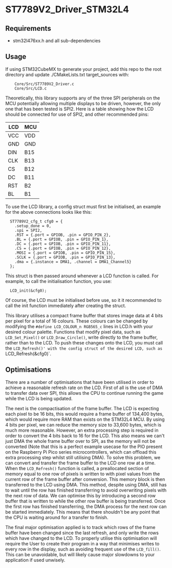 # ST7789V2_Driver_STM32L4

## Requirements
 - stm32l476xx.h and all sub-dependencies

## Usage
If using STM32CubeMX to generate your project, add this repo to the root directory and update ./CMakeLists.txt target_sources with:
```
    Core/Src/ST7789V2_Driver.c
    Core/Src/LCD.c
```

Theoretically, this library supports any of the three SPI peripherals on the MCU potentially allowing multiple displays to be driven, however, the only one that has been tested is SPI2. Here is a table showing how the LCD should be connected for use of SPI2, and other recommended pins:

| LCD | MCU |
|-----|-----|
| VCC | VDD |
| GND | GND |
| DIN | B15 |
| CLK | B13 |
| CS  | B12 |
| DC  | B11 |
| RST | B2  |
| BL  | B1  |

To use the LCD library, a config struct must first be initialised, an example for the above connections looks like this:
```
  ST7789V2_cfg_t cfg0 = {
    .setup_done = 0,
    .spi = SPI2,
    .RST = {.port = GPIOB, .pin = GPIO_PIN_2},
    .BL = {.port = GPIOB, .pin = GPIO_PIN_1},
    .DC = {.port = GPIOB, .pin = GPIO_PIN_11},
    .CS = {.port = GPIOB, .pin = GPIO_PIN_12},
    .MOSI = {.port = GPIOB, .pin = GPIO_PIN_15},
    .SCLK = {.port = GPIOB, .pin = GPIO_PIN_13},
    .dma = {.instance = DMA1, .channel = DMA1_Channel5}
  };
```

This struct is then passed around whenever a LCD function is called. For example, to call the initialisation function, you use:
```
  LCD_init(&cfg0);
```

Of course, the LCD must be initialised before use, so it it recommended to call the init function immediately after creating the struct.

This library utilises a compact frame buffer that stores image data at 4 bits per pixel for a total of 16 colours. These colours can be changed by modifying the `#define LCD_COLOUR_n RGB565_c` lines in LCD.h with your desired colour palette. Functions that modify pixel data, such as `LCD_Set_Pixel()` or `LCD_Draw_Circle()`, write directly to the frame buffer, rather than to the LCD. To push these changes onto the LCD, you must call the `LCD_Refresh()' with the config struct of the desired LCD, such as `LCD_Refresh(&cfg0)`.

## Optimisations
There are a number of optimisations that have been utilised in order to achieve a reasonable refresh rate on the LCD. First of all is the use of DMA to transfer data over SPI, this allows the CPU to continue running the game while the LCD is being updated.

The next is the compactisation of the frame buffer. The LCD is expecting each pixel to be 16 bits, this would require a frame buffer of 134,400 bytes, which would require more RAM than exists on the STM32L4 MCU. By using 4 bits per pixel, we can reduce the memory size to 33,600 bytes, which is much more reasonable. However, an extra processing step is required in order to convert the 4 bits back to 16 for the LCD. This also means we can't just DMA the whole frame buffer over to SPI, as the memory will not be converted (Note that this is a perfect example usecase for the PIO present on the Raspberry Pi Pico series microcontrollers, which can offload this extra processing step whilst still utilising DMA). To solve this problem, we can convert and transfer the frame buffer to the LCD one row at a time. When the `LCD_Refresh()` function is called, a preallocated section of memory equal to one row of pixels is written to with pixel values from the current row of the frame buffer after conversion. This memory block is then transferred to the LCD using DMA. This method, despite using DMA, still has to wait until the row has finished transferring to avoid overwriting pixels with the next row of data. We can optimise this by introducing a second row buffer that is written to while the other row buffer is being transferred. Once the first row has finished transferring, the DMA process for the next row can be started immediately. This means that there shouldn't be any point that the CPU is waiting around for a transfer to finish.

The final major optimisation applied is to track which rows of the frame buffer have been changed since the last refresh, and only write the rows which have changed to the LCD. To properly utilise this optimisation will require the User to create their program in a way that minimises writes to every row in the display, such as avoiding frequent use of the `LCD_fill()`. This can be unavoidable, but will likely cause major slowdowns to your application if used unwisely.
